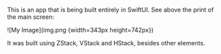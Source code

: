 This is an app that is being built entirely in SwiftUI.
See above the print of the main screen:

![My Image](img.png {width=343px height=742px})

It was built using ZStack, VStack and HStack, besides other elements.
